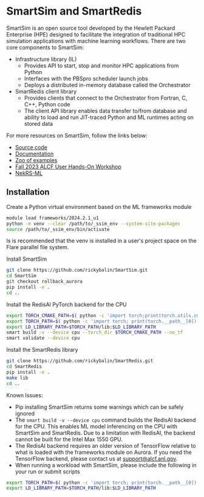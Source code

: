 # SmartSim and SmartRedis

SmartSim is an open source tool developed by the Hewlett Packard Enterprise (HPE) designed to facilitate the integration of traditional HPC simulation applications with machine learning workflows.
There are two core components to SmartSim:

* Infrastructure library (IL)
	* Provides API to start, stop and monitor HPC applications from Python
	* Interfaces with the PBSpro scheduler launch jobs
	* Deploys a distributed in-memory database called the Orchestrator
* SmartRedis client library
	* Provides clients that connect to the Orchestrator from Fortran, C, C++, Python code
	* The client API library enables data transfer to/from database and ability to load and run JIT-traced Python and ML runtimes acting on stored data

For more resources on SmartSim, follow the links below:

* [Source code](https://github.com/CrayLabs/SmartSim)
* [Documentation](https://www.craylabs.org/docs/overview.html)
* [Zoo of examples](https://github.com/CrayLabs/SmartSim-Zoo)
* [Fall 2023 ALCF User Hands-On Workshop](https://github.com/argonne-lcf/ALCF_Hands_on_HPC_Workshop/tree/master/couplingSimulationML/NekRS-ML)
* [NekRS-ML](https://github.com/argonne-lcf/nekRS-ML/tree/smartredis)

## Installation

Create a Python virtual environment based on the ML frameworks module
```bash
module load frameworks/2024.2.1_u1
python -m venv --clear /path/to/_ssim_env --system-site-packages
source /path/to/_ssim_env/bin/activate
```
Is is recommended that the venv is installed in a user's project space on the Flare parallel file system. 

Install SmartSim
```bash
git clone https://github.com/rickybalin/SmartSim.git
cd SmartSim
git checkout rollback_aurora
pip install -e .
cd ..
```

Install the RedisAI PyTorch backend for the CPU
```bash
export TORCH_CMAKE_PATH=$( python -c 'import torch;print(torch.utils.cmake_prefix_path)' )
export TORCH_PATH=$( python -c 'import torch; print(torch.__path__[0])' )
export LD_LIBRARY_PATH=$TORCH_PATH/lib:$LD_LIBRARY_PATH
smart build -v --device cpu --torch_dir $TORCH_CMAKE_PATH --no_tf
smart validate --device cpu
```

Install the SmartRedis library
```bash
git clone https://github.com/rickybalin/SmartRedis.git
cd SmartRedis
pip install -e .
make lib
cd ..
```

Known Issues:

* Pip installing SmartSim returns some warnings which can be safely ignored
* The `smart build -v --device cpu` command builds the RedisAI backend for the CPU. This enables ML model inferencing on the CPU with SmartSim and SmartRedis. Due to a limitation with RedisAI, the backend cannot be built for the Intel Max 1550 GPU.
* The RedisAI backend requires an older version of TensorFlow relative to what is loaded with the frameworks module on Aurora. If you need the TensorFlow backend, please contact us at support@alcf.anl.gov.
* When running a workload with SmartSim, please include the following in your run or submit scripts
```bash
export TORCH_PATH=$( python -c 'import torch; print(torch.__path__[0])' )
export LD_LIBRARY_PATH=$TORCH_PATH/lib:$LD_LIBRARY_PATH
```



